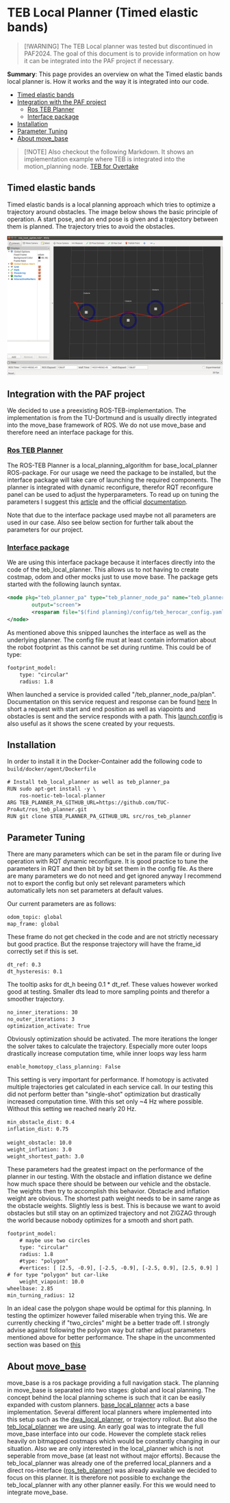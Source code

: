 
# TEB Local Planner (Timed elastic bands)

>[!WARNING] The TEB Local planner was tested but discontinued in PAF2024.
The goal of this document is to provide information on how it can be integrated into the PAF project if necessary.

**Summary**: This page provides an overview on what the Timed elastic bands local planner is.
How it works and the way it is integrated into our code.

- [Timed elastic bands](#timed-elastic-bands)
- [Integration with the PAF project](#integration-with-the-paf-project)
  - [Ros TEB Planner](#ros-teb-planner)
  - [Interface package](#interface-package)
- [Installation](#installation)
- [Parameter Tuning](#parameter-tuning)
- [About move\_base](#about-move_base)

>[!NOTE] Also checkout the following Markdown. It shows an implementation example where TEB is integrated into the motion_planning node.
[TEB for Overtake](discontinued/teb_motion_planning.md)

## Timed elastic bands

Timed elastic bands is a local planning approach which tries to optimize a trajectory around obstacles.
The image below shows the basic principle of operation.
A start pose, and an end pose is given and a trajectory between them is planned.
The trajectory tries to avoid the obstacles.

![MISSING: TEB-Example](./../assets/acting/single_teb.png)

## Integration with the PAF project

We decided to use a preexisting ROS-TEB-implementation.
The implementation is from the TU-Dortmund and is usually directly integrated into the move_base framework of ROS.
We do not use move_base and therefore need an interface package for this.



### [Ros TEB Planner](http://wiki.ros.org/teb_local_planner)

The ROS-TEB Planner is a local_planning_algorithm for base_local_planner ROS-package.
For our usage we need the package to be installed, but the interface package will take care of launching the required components.
The planner is integrated with dynamic reconfigure, therefor RQT reconfigure panel can be used to adjust the hyperparameters.
To read up on tuning the parameters I suggest this [article](https://mowito-navstack.readthedocs.io/en/latest/step_5c.html) and the official [documentation](http://wiki.ros.org/teb_local_planner).

Note that due to the interface package used maybe not all parameters are used in our case.
Also see below section for further talk about the parameters for our project.

### [Interface package](https://github.com/TUC-ProAut/ros_teb_planner)

We are using this interface package because it interfaces directly into the code of the teb_local_planner.
This allows us to not having to create costmap, odom and other mocks just to use move base.
The package gets started with the following launch syntax.

```xml
<node pkg="teb_planner_pa" type="teb_planner_node_pa" name="teb_planner_node_pa"
        output="screen">
        <rosparam file="$(find planning)/config/teb_herocar_config.yaml" command="load" />
</node>
```

As mentioned above this snipped launches the interface as well as the underlying planner.
The config file must at least contain information about the robot footprint as this cannot be set during runtime.
This could be of type:

```param
footprint_model:
    type: "circular"
    radius: 1.8
```

When launched a service is provided called "/teb_planner_node_pa/plan".
Documentation on this service request and response can be found [here](https://github.com/TUC-ProAut/ros_teb_planner/tree/main/teb_planner_pa_msgs)
In short a request with start and end position as well as viapoints and obstacles is sent and the service responds with a path.
This [launch config](https://github.com/TUC-ProAut/ros_teb_planner/blob/main/teb_planner_pa/launch/rviz.launch) is also useful as it shows the scene created by your requests.

## Installation

In order to install it in the Docker-Container add the following code to `build/docker/agent/Dockerfile`

```docker
# Install teb_local_planner as well as teb_planner_pa
RUN sudo apt-get install -y \
    ros-noetic-teb-local-planner
ARG TEB_PLANNER_PA_GITHUB_URL=https://github.com/TUC-ProAut/ros_teb_planner.git
RUN git clone $TEB_PLANNER_PA_GITHUB_URL src/ros_teb_planner
```

## Parameter Tuning

There are many parameters which can be set in the param file or during live operation with RQT dynamic reconfigure.
It is good practice to tune the parameters in RQT and then bit by bit set them in the config file.
As there are many parameters we do not need and get ignored anyway I recommend not to export the config but only set relevant parameters which automatically lets non set parameters at default values.

Our current parameters are as follows:

```param
odom_topic: global
map_frame: global
```

These frame do not get checked in the code and are not strictly necessary but good practice.
But the response trajectory will have the frame_id correctly set if this is set.

```param
dt_ref: 0.3
dt_hysteresis: 0.1
```

The tooltip asks for dt_h beeing 0.1 * dt_ref.
These values however worked good at testing.
Smaller dts lead to more sampling points and therefor a smoother trajectory.

```param
no_inner_iterations: 30
no_outer_iterations: 3
optimization_activate: True
```

Obviously optimization should be activated.
The more iterations the longer the solver takes to calculate the trajectory.
Especially more outer loops drastically increase computation time, while inner loops way less harm

```param
enable_homotopy_class_planning: False
```

This setting is very important for performance.
If homotopy is activated multiple trajectories get calculated in each service call.
In our testing this did not perform better than "single-shot" optimization but drastically increased computation time.
With this set only ~4 Hz where possible.
Without this setting we reached nearly 20 Hz.

```param
min_obstacle_dist: 0.4
inflation_dist: 0.75

weight_obstacle: 10.0 
weight_inflation: 3.0
weight_shortest_path: 3.0
```

These parameters had the greatest impact on the performance of the planner in our testing.
With the obstacle and inflation distance we define how much space there should be between our vehicle and the obstacle.
The weights then try to accomplish this behavior.
Obstacle and inflation weight are obvious.
The shortest path weight needs to be in same range as the obstacle weights.
Slightly less is best.
This is because we want to avoid obstacles but still stay on an optimized trajectory and not ZIGZAG through the world because nobody optimizes for a smooth and short path.

```param
footprint_model:
    # maybe use two circles
    type: "circular"
    radius: 1.8
    #type: "polygon"
    #vertices: [ [2.5, -0.9], [-2.5, -0.9], [-2.5, 0.9], [2.5, 0.9] ] # for type "polygon" but car-like
    weight_viapoint: 10.0
wheelbase: 2.85               
min_turning_radius: 12        
```

In an ideal case the polygon shape would be optimal for this planning.
In testing the optimizer however failed miserable when trying this.
We are currently checking if "two_circles" might be a better trade off.
I strongly advise against following the polygon way but rather adjust parameters mentioned above for better performance.
The shape in the uncommented section was based on [this](https://www.motortrend.com/cars/lincoln/mkz/2020/specs/?trim=Base+Sedan)

## About [move_base](http://wiki.ros.org/move_base)

move_base is a ros package providing a full navigation stack.
The planning in move_base is separated into two stages: global and local planning.
The concept behind the local planning scheme is such that it can be easily expanded with custom planners.
[base_local_planner](http://wiki.ros.org/base_local_planner) acts a base implementation.
Several different local planners where implemented into this setup such as the [dwa_local_planner](http://wiki.ros.org/dwa_local_planner), or trajectory rollout.
But also the [teb_local_planner](http://wiki.ros.org/teb_local_planner) we are using.
An early goal was to integrate the full move_base interface into our code.
However the complete stack relies heavily on bitmapped costmaps which would be constantly changing in our situation. Also we are only interested in the local_planner which is not seperable from move_base (at least not without major efforts).
Because the teb_local_planner was already one of the preferred local_planners and a direct ros-interface ([ros_teb_planner](https://github.com/TUC-ProAut/ros_teb_planner)) was already available we decided to focus on this planner.
It is therefore not possible to exchange the teb_local_planner with any other planner easily.
For this we would need to integrate move_base.
